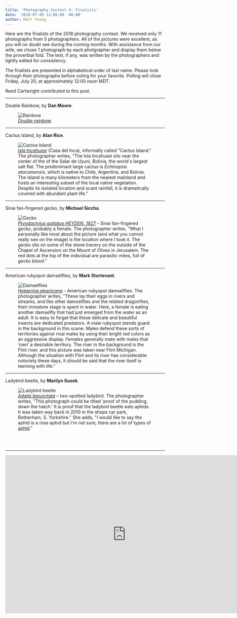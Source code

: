 ```yaml
---
title: 'Photography Contest X: Finalists'
date: '2018-07-09 12:00:00 -06:00'
author: Matt Young
---
```


Here are the finalists of the 2018 photography contest. We received only 11 photographs from 5 photographers. All of the pictures were excellent, as you will no doubt see during the coming months. With assistance from our wife, we chose 1 photograph by each photgrapher and display them below the proverbial fold. The text, if any, was written by the photographers and lightly edited for consistency.

The finalists are presented in alphabetical order of last name. Please look through their photographs before voting for your favorite. Polling will close Friday, July 20, at approximately 12:00 noon MDT.

Reed Cartwright contributed to this post.

<!--more-->

-----

Double Rainbow, by **Dan Moore**.
<figure>
<img src="/PT/uploads/2018/Moore.Double_Rainbow.jpg" alt="Rainbow"/>
<figcaption>
<a href="https://en.wikipedia.org/wiki/Rainbow#Variations"><i>Double rainbow</i></a>. </figcaption>
</figure>

-----

Cactus Island, by **Alan Rice**.
<figure>
<img src="/PT/uploads/2018/Rice_Alan.Isla Incahuasi.jpg" alt="Cactus Island"/>
<figcaption>
<a href="https://en.wikipedia.org/wiki/Isla_Incahuasi"><i>Isla Incahuasi</i></a> (Casa del Inca), informally called "Cactus Island." The photographer writes, "The Isla Incahuasi sits near the center of the of the Salar de Uyuni, Bolivia, the world's largest salt flat.
  The predominant large cactus is <i>Echinopsis atacamensis</i>, which is native to Chile, Argentina, and Bolivia.  The Island is many kilometers from the nearest mainland and hosts an interesting subset of the local native vegetation.  Despite its isolated location and scant rainfall, it is dramatically covered with abundant plant life."</figcaption>
</figure>

-----

Sinai fan-fingered gecko, by **Michael Siccha**.
<figure>
<img src="/PT/uploads/2018/Siccha.Ptyodactylus_guttasus_on_Chapel_of_Ascension.jpg" alt="Gecko"/>
<figcaption>
<a href="http://reptile-database.reptarium.cz/species?genus=Ptyodactylus&species=guttatus"><i>Ptyodactylus guttatus HEYDEN, 1827</i></a> &ndash; Sinai fan-fingered gecko, probably a female. The photographer writes, "What I personally like most about the picture (and what you cannot really see on the image) is the location where I took it. The gecko sits on some of the stone tracery on the outside of the Chapel of Ascension on the Mount of Olives in Jerusalem. The red dots at the hip of the individual are parasitic mites, full of gecko blood."</figcaption> 
</figure>

-----

American rubyspot damselflies, by **Mark Sturtevant**.
<figure>
<img src="/PT/uploads/2018/Sturtevant.3.American_Rubyspots.jpg" alt="Damselflies"/>
<figcaption>
<a href="https://www.odonatacentral.org/index.php/FieldGuideAction.get/id/42272"><i>Hetaerina americana</i></a> &ndash; American rubyspot damselflies. The photographer writes, "These lay their eggs in rivers and streams, and like other damselflies and the related dragonflies, their immature stage is spent in water. Here, a female is eating another damselfly that had just emerged from the water as an adult. It is easy to forget that these delicate and beautiful insects are dedicated predators. A male rubyspot stands guard in the background in this scene. Males defend these sorts of territories against rival males by using their bright red colors as an aggressive display. Females generally mate with males that ‘own’ a desirable territory. The river in the background is the Flint river, and this picture was taken near Flint Michigan. Although the situation with Flint and its river has considerable notoriety these days, it should be said that the river itself is teeming with life."</figcaption>
</figure>

-----

Ladybird beetle, by **Marilyn Susek**.
<figure>
<img src="/PT/uploads/2018/Susek.Adalia_bipunctata.jpg" alt="Ladybird beetle"/>
<figcaption>
<a href="https://en.wikipedia.org/wiki/Adalia_bipunctata"><i>Adalia bipunctata</i></a> &ndash; two-spotted ladybird. The photographer writes, "This photograph could be titled 'proof of the pudding, down the hatch.' It is proof that the ladybird beetle eats aphids. It was taken way back in 2010 in the shops car park, Rotherham, S. Yorkshire." She adds, "I would like to say the aphid is a rose aphid but I'm not sure; there are a lot of types of <a href="http://influentialpoints.com/Gallery/Aphid_genera.htm">aphid</a>."</figcaption>
</figure>
<br/><br/>

-----

<iframe src="https://docs.google.com/forms/d/e/1FAIpQLSfJFx8uPa47ggdzWSkpIipVVoYIEoCYxXhJcBXA9JAu8SA3NQ/viewform?embedded=true" width="760" height="500" frameborder="0" marginheight="0" marginwidth="0">Loading...</iframe>










